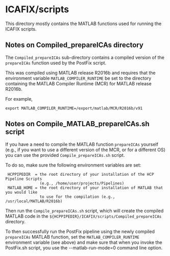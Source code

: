 # ICAFIX/scripts

This directory mostly contains the MATLAB functions used for running
the ICAFIX scripts.

## Notes on Compiled_prepareICAs directory

The `Compiled_prepareICAs` sub-directory contains a compiled version of the
`prepareICAs` function used by the PostFix script.

This was compiled using MATLAB release R2016b and requires that the
environment variable `MATLAB_COMPILER_RUNTIME` be set to the directory
containing the MATLAB Compiler Runtime (MCR) for MATLAB release R2016b.

For example,

	export MATLAB_COMPILER_RUNTIME=/export/matlab/MCR/R2016b/v91

## Notes on Compile_MATLAB_prepareICAs.sh script

If you have a need to compile the MATLAB function `prepareICAs` yourself
(e.g., if you want to use a different version of the MCR, or for a different OS)
you can use the provided `Compile_prepareICAs.sh` script.

To do so, make sure the following environment variables are set:

	 HCPPIPEDIR  = the root directory of your installation of the HCP Pipeline Scripts
	               (e.g., /home/user/projects/Pipelines)
	 MATLAB_HOME = the root directory of your installation of MATLAB that you would like
	               to use for the compilation (e.g., /usr/local/MATLAB/R2016b)

Then run the `Compile_prepareICAs.sh` script, which will create the compiled
MATLAB code in the `${HCPPIPEDIR}/ICAFIX/scripts/Compiled_prepareICAs` directory.

To then successfully run the PostFix pipeline using the newly compiled `prepareICAs` MATLAB
function, set the `MATLAB_COMPILER_RUNTIME` environment variable (see above) and
make sure that when you invoke the PostFix.sh script, you use the --matlab-run-mode=0
command line option.

